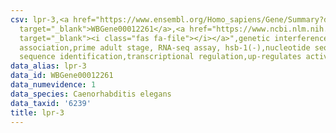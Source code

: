 ```yaml
---
csv: lpr-3,<a href="https://www.ensembl.org/Homo_sapiens/Gene/Summary?db=core;g=WBGene00012261"
  target="_blank">WBGene00012261</a>,<a href="https://www.ncbi.nlm.nih.gov/pubmed/30894454"
  target="_blank"><i class="fas fa-file"></i></a>",genetic interference,functional
  association,prime adult stage, RNA-seq assay, hsb-1(-),nucleotide sequence identification,nucleotide
  sequence identification,transcriptional regulation,up-regulates activity
data_alias: lpr-3
data_id: WBGene00012261
data_numevidence: 1
data_species: Caenorhabditis elegans
data_taxid: '6239'
title: lpr-3
---
```

